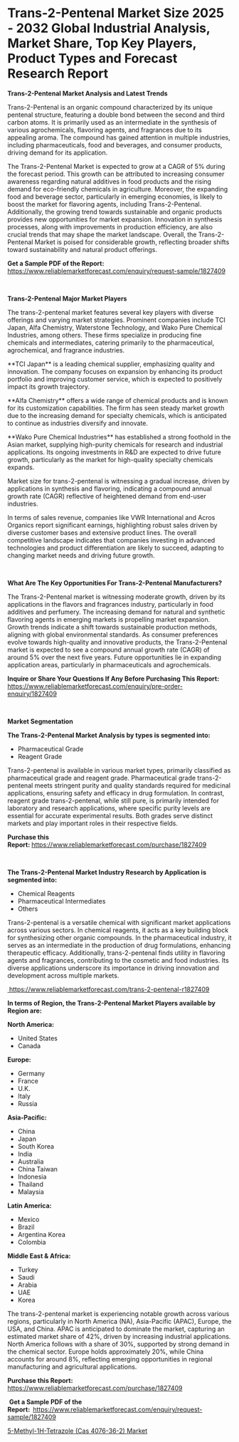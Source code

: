 <p><h1>Trans-2-Pentenal Market Size 2025 - 2032 Global Industrial Analysis, Market Share, Top Key Players, Product Types and Forecast Research Report</h1></p><p><strong>Trans-2-Pentenal Market Analysis and Latest Trends</strong></p>
<p><p>Trans-2-Pentenal is an organic compound characterized by its unique pentenal structure, featuring a double bond between the second and third carbon atoms. It is primarily used as an intermediate in the synthesis of various agrochemicals, flavoring agents, and fragrances due to its appealing aroma. The compound has gained attention in multiple industries, including pharmaceuticals, food and beverages, and consumer products, driving demand for its application.</p><p>The Trans-2-Pentenal Market is expected to grow at a CAGR of 5% during the forecast period. This growth can be attributed to increasing consumer awareness regarding natural additives in food products and the rising demand for eco-friendly chemicals in agriculture. Moreover, the expanding food and beverage sector, particularly in emerging economies, is likely to boost the market for flavoring agents, including Trans-2-Pentenal. Additionally, the growing trend towards sustainable and organic products provides new opportunities for market expansion. Innovation in synthesis processes, along with improvements in production efficiency, are also crucial trends that may shape the market landscape. Overall, the Trans-2-Pentenal Market is poised for considerable growth, reflecting broader shifts toward sustainability and natural product offerings.</p></p>
<p><strong>Get a Sample PDF of the Report:&nbsp;</strong> <a href="https://www.reliablemarketforecast.com/enquiry/request-sample/1827409?utm_campaign=1893&utm_medium=2&utm_source=Github&utm_content=ia&utm_term=03022025&utm_id=trans-2-pentenal">https://www.reliablemarketforecast.com/enquiry/request-sample/1827409</a></p>
<p>&nbsp;</p>
<p><strong>Trans-2-Pentenal Major Market Players</strong></p>
<p><p>The trans-2-pentenal market features several key players with diverse offerings and varying market strategies. Prominent companies include TCI Japan, Alfa Chemistry, Waterstone Technology, and Wako Pure Chemical Industries, among others. These firms specialize in producing fine chemicals and intermediates, catering primarily to the pharmaceutical, agrochemical, and fragrance industries.</p><p>**TCI Japan** is a leading chemical supplier, emphasizing quality and innovation. The company focuses on expansion by enhancing its product portfolio and improving customer service, which is expected to positively impact its growth trajectory.</p><p>**Alfa Chemistry** offers a wide range of chemical products and is known for its customization capabilities. The firm has seen steady market growth due to the increasing demand for specialty chemicals, which is anticipated to continue as industries diversify and innovate.</p><p>**Wako Pure Chemical Industries** has established a strong foothold in the Asian market, supplying high-purity chemicals for research and industrial applications. Its ongoing investments in R&D are expected to drive future growth, particularly as the market for high-quality specialty chemicals expands.</p><p>Market size for trans-2-pentenal is witnessing a gradual increase, driven by applications in synthesis and flavoring, indicating a compound annual growth rate (CAGR) reflective of heightened demand from end-user industries. </p><p>In terms of sales revenue, companies like VWR International and Acros Organics report significant earnings, highlighting robust sales driven by diverse customer bases and extensive product lines. The overall competitive landscape indicates that companies investing in advanced technologies and product differentiation are likely to succeed, adapting to changing market needs and driving future growth.</p></p>
<p>&nbsp;</p>
<p><strong>What Are The Key Opportunities For Trans-2-Pentenal Manufacturers?</strong></p>
<p><p>The Trans-2-Pentenal market is witnessing moderate growth, driven by its applications in the flavors and fragrances industry, particularly in food additives and perfumery. The increasing demand for natural and synthetic flavoring agents in emerging markets is propelling market expansion. Growth trends indicate a shift towards sustainable production methods, aligning with global environmental standards. As consumer preferences evolve towards high-quality and innovative products, the Trans-2-Pentenal market is expected to see a compound annual growth rate (CAGR) of around 5% over the next five years. Future opportunities lie in expanding application areas, particularly in pharmaceuticals and agrochemicals.</p></p>
<p><strong>Inquire or Share Your Questions If Any Before Purchasing This Report:</strong> <a href="https://www.reliablemarketforecast.com/enquiry/pre-order-enquiry/1827409?utm_campaign=1893&utm_medium=2&utm_source=Github&utm_content=ia&utm_term=03022025&utm_id=trans-2-pentenal">https://www.reliablemarketforecast.com/enquiry/pre-order-enquiry/1827409</a></p>
<p>&nbsp;</p>
<p><strong>Market Segmentation</strong></p>
<p><strong>The Trans-2-Pentenal Market Analysis by types is segmented into:</strong></p>
<p><ul><li>Pharmaceutical Grade</li><li>Reagent Grade</li></ul></p>
<p><p>Trans-2-pentenal is available in various market types, primarily classified as pharmaceutical grade and reagent grade. Pharmaceutical grade trans-2-pentenal meets stringent purity and quality standards required for medicinal applications, ensuring safety and efficacy in drug formulation. In contrast, reagent grade trans-2-pentenal, while still pure, is primarily intended for laboratory and research applications, where specific purity levels are essential for accurate experimental results. Both grades serve distinct markets and play important roles in their respective fields.</p></p>
<p><strong>Purchase this Report:&nbsp;</strong><a href="https://www.reliablemarketforecast.com/purchase/1827409?utm_campaign=1893&utm_medium=2&utm_source=Github&utm_content=ia&utm_term=03022025&utm_id=trans-2-pentenal">https://www.reliablemarketforecast.com/purchase/1827409</a></p>
<p>&nbsp;</p>
<p><strong>The Trans-2-Pentenal Market Industry Research by Application is segmented into:</strong></p>
<p><ul><li>Chemical Reagents</li><li>Pharmaceutical Intermediates</li><li>Others</li></ul></p>
<p><p>Trans-2-pentenal is a versatile chemical with significant market applications across various sectors. In chemical reagents, it acts as a key building block for synthesizing other organic compounds. In the pharmaceutical industry, it serves as an intermediate in the production of drug formulations, enhancing therapeutic efficacy. Additionally, trans-2-pentenal finds utility in flavoring agents and fragrances, contributing to the cosmetic and food industries. Its diverse applications underscore its importance in driving innovation and development across multiple markets.</p></p>
<p><a href="https://www.reliablemarketforecast.com/trans-2-pentenal-r1827409?utm_campaign=1893&utm_medium=2&utm_source=Github&utm_content=ia&utm_term=03022025&utm_id=trans-2-pentenal">&nbsp;https://www.reliablemarketforecast.com/trans-2-pentenal-r1827409</a></p>
<p><strong>In terms of Region, the Trans-2-Pentenal Market Players available by Region are:</strong></p>
<p>
    <p> <strong> North America: </strong>
        <ul>
            <li>United States</li>
            <li>Canada</li>
        </ul>
        </p> 
    <p> <strong> Europe: </strong>
        <ul>
            <li>Germany</li>
            <li>France</li>
            <li>U.K.</li>
            <li>Italy</li>
            <li>Russia</li>
        </ul>
        </p> 
    <p> <strong> Asia-Pacific: </strong>
        <ul>
            <li>China</li>
            <li>Japan</li>
            <li>South Korea</li>
            <li>India</li>
            <li>Australia</li>
            <li>China Taiwan</li>
            <li>Indonesia</li>
            <li>Thailand</li>
            <li>Malaysia</li>
        </ul>
        </p> 
    <p> <strong> Latin America: </strong>
        <ul>
            <li>Mexico</li>
            <li>Brazil</li>
            <li>Argentina Korea</li>
            <li>Colombia</li>
        </ul>
        </p> 
    <p> <strong> Middle East & Africa: </strong>
        <ul>
            <li>Turkey</li>
            <li>Saudi</li>
            <li>Arabia</li>
            <li>UAE</li>
            <li>Korea</li>
        </ul>
    </p>
    </p>
<p><p>The trans-2-pentenal market is experiencing notable growth across various regions, particularly in North America (NA), Asia-Pacific (APAC), Europe, the USA, and China. APAC is anticipated to dominate the market, capturing an estimated market share of 42%, driven by increasing industrial applications. North America follows with a share of 30%, supported by strong demand in the chemical sector. Europe holds approximately 20%, while China accounts for around 8%, reflecting emerging opportunities in regional manufacturing and agricultural applications.</p></p>
<p><strong>Purchase this Report: </strong><a href="https://www.reliablemarketforecast.com/purchase/1827409?utm_campaign=1893&utm_medium=2&utm_source=Github&utm_content=ia&utm_term=03022025&utm_id=trans-2-pentenal">https://www.reliablemarketforecast.com/purchase/1827409</a></p>
<p>&nbsp;<strong>Get a Sample PDF of the Report:&nbsp;&nbsp;</strong><a href="https://www.reliablemarketforecast.com/enquiry/request-sample/1827409?utm_campaign=1893&utm_medium=2&utm_source=Github&utm_content=ia&utm_term=03022025&utm_id=trans-2-pentenal">https://www.reliablemarketforecast.com/enquiry/request-sample/1827409</a></p>
<p><strong></strong></p>
<p><p><a href="https://github.com/PeterParrish5/Market-Research-Report-List-7/blob/main/5-methyl-1h-tetrazole-cas-4076-36-2-market.md?utm_campaign=1893&utm_medium=2&utm_source=Github&utm_content=ia&utm_term=03022025&utm_id=trans-2-pentenal">5-Methyl-1H-Tetrazole (Cas 4076-36-2) Market</a></p></p>